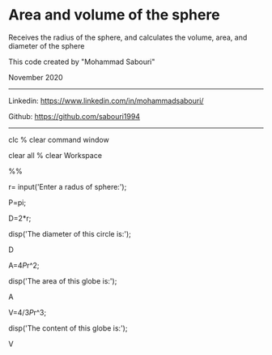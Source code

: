 # Area and volume of the sphere

Receives the radius of the sphere, and calculates the volume, area, and diameter of the sphere

 This code created by "Mohammad Sabouri"

 November 2020

----------------------------------------------------------

 Linkedin:   https://www.linkedin.com/in/mohammadsabouri/

 Github:     https://github.com/sabouri1994
 
----------------------------------------------------------


clc  % clear command window

clear all  % clear Workspace

%%

r= input('Enter a radus of sphere:');

P=pi;

D=2*r;

disp('The diameter of this circle is:');

D

A=4*P*r^2;

disp('The area of this globe is:');

A

V=4/3*P*r^3;

disp('The content of this globe is:');

V
